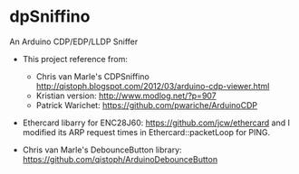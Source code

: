 # dpSniffino
An Arduino CDP/EDP/LLDP Sniffer

* This project reference from:
   - Chris van Marle's CDPSniffino http://qistoph.blogspot.com/2012/03/arduino-cdp-viewer.html
   - Kristian version: http://www.modlog.net/?p=907
   - Patrick Warichet: https://github.com/pwariche/ArduinoCDP

* Ethercard libarry for ENC28J60: https://github.com/jcw/ethercard and I modified its ARP request times in Ethercard::packetLoop for PING.

* Chris van Marle's DebounceButton library: https://github.com/qistoph/ArduinoDebounceButton
